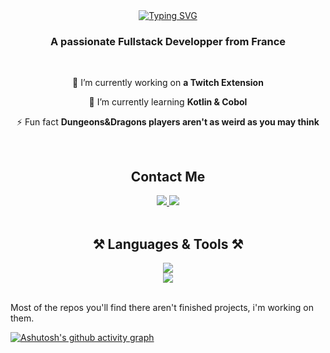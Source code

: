 <div align="center">
  <a href="https://git.io/typing-svg"><img src="https://readme-typing-svg.demolab.com/?font=Fira+Code&weight=600&size=30&pause=300&color=E66D20&center=true&random=false&width=435&lines=Hi+there+!+;I'm+Richard+Cambe" alt="Typing SVG" /></a>
</div>

<h3 align="center"> A passionate Fullstack Developper from France</h3>

<br/>

<div align="center">
  
  🚀 I’m currently working on **a Twitch Extension**
  
  🦊 I’m currently learning **Kotlin & Cobol**

  ⚡ Fun fact **Dungeons&Dragons players aren't as weird as you may think**
  
</div>
<br/>

<h2 align="center"> Contact Me </h2>
<div align="center">
<a href="mailto:richard.cambe@gmail.com">
  <img src="https://img.shields.io/badge/Gmail-333333?style=for-the-badge&logo=gmail&logoColor=red" />
</a>
<a href="https://www.linkedin.com/in/richard-cambe-925049141/" >
  <img src="https://img.shields.io/badge/LinkedIn-0077B5?style=for-the-badge&logo=linkedin&logoColor=white" />
</a>
</div>

<br/>

<h2 align="center">⚒️ Languages & Tools ⚒️</h2>
<div align="center">
  <a href="https://skillicons.dev">
    <img src="https://skillicons.dev/icons?i=html,css,javascript,python,git,github,bootstrap,figma"> </a><br>
    <img src="https://skillicons.dev/icons?i=androidstudio,c,mysql,php,kotlin,java,obsidian,ableton"> 
  </a>
</div>

<br/>

Most of the repos you'll find there aren't finished projects, i'm working on them.<br/>

[![Ashutosh's github activity graph](https://github-readme-activity-graph.vercel.app/graph?username=Richard-Cambe&theme=github)](https://github.com/ashutosh00710/github-readme-activity-graph)




<!---
Richard-Cambe/Richard-Cambe is a ✨ special ✨ repository because its `README.md` (this file) appears on your GitHub profile.
You can click the Preview link to take a look at your changes.
--->
